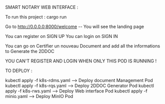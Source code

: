 SMART NOTARY WEB INTERFACE :

To run this project : cargo run

Go to http://0.0.0.0:8000/welcome -- You will see the landing page

You can register on SIGN UP 
You can login on SIGN IN

You can go on Certifier un nouveau Document and add all the informations to Generate the 2DDOC

YOU CAN'T REGISTER AND LOGIN WHEN ONLY THIS POD IS RUNNING !


TO DEPLOY :

kubectl apply -f k8s-rdms.yaml --> Deploy document Management Pod
kubectl apply -f k8s-rqs.yaml --> Deploy 2DDOC Generator Pod
kubectl apply -f k8s-rws.yaml --> Deploy Web interface Pod
kubectl apply -f minio.yaml --> Deploy MinIO Pod
